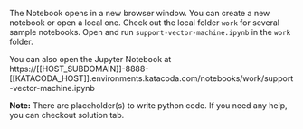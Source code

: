 The Notebook opens in a new browser window. You can create a new notebook or open a local one. Check out the local folder `work` for several sample notebooks. Open and run `support-vector-machine.ipynb` in the `work` folder.

You can also open the Jupyter Notebook at https://[[HOST_SUBDOMAIN]]-8888-[[KATACODA_HOST]].environments.katacoda.com/notebooks/work/support-vector-machine.ipynb

**Note:**
There are placeholder(s) to write python code. If you need any help, you can checkout solution tab.